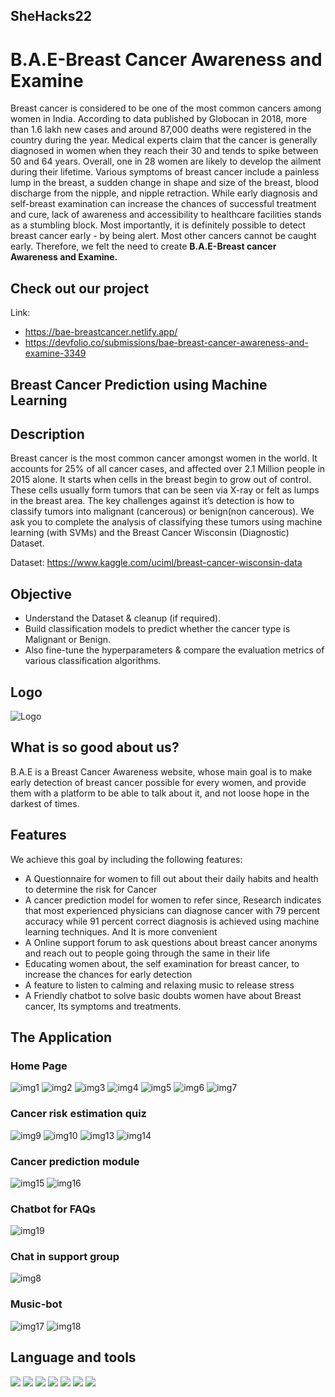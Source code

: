 ## SheHacks22

# B.A.E-Breast Cancer Awareness and Examine 

Breast cancer is considered to be one of the most common cancers among women in India. According to data published by Globocan in 2018, more than 1.6 lakh new cases and around 87,000 deaths were registered in the country during the year. 
Medical experts claim that the cancer is generally diagnosed in women when they reach their 30 and tends to spike between 50 and 64 years. Overall, one in 28 women are likely to develop the ailment during their lifetime. 
Various symptoms of breast cancer include a painless lump in the breast, a sudden change in shape and size of the breast, blood discharge from the nipple, and nipple retraction. While early diagnosis and self-breast examination can increase the chances of successful treatment and cure, lack of awareness and accessibility to healthcare facilities stands as a stumbling block. 
Most importantly, it is definitely possible to detect breast cancer early - by being alert. Most other cancers cannot be caught early.
Therefore, we felt the need to create **B.A.E-Breast cancer Awareness and Examine.**

## Check out our project
Link: 
* https://bae-breastcancer.netlify.app/
* https://devfolio.co/submissions/bae-breast-cancer-awareness-and-examine-3349

## Breast Cancer Prediction using Machine Learning
## Description
Breast cancer is the most common cancer amongst women in the world. It accounts for 25% of all cancer cases, and affected over 2.1 Million people in 2015 alone. It starts when cells in the breast begin to grow out of control. These cells usually form tumors that can be seen via X-ray or felt as lumps in the breast area.
The key challenges against it’s detection is how to classify tumors into malignant (cancerous) or benign(non cancerous). We ask you to complete the analysis of classifying these tumors using machine learning (with SVMs) and the Breast Cancer Wisconsin (Diagnostic) Dataset.

Dataset: https://www.kaggle.com/uciml/breast-cancer-wisconsin-data

## Objective
- Understand the Dataset & cleanup (if required).
- Build classification models to predict whether the cancer type is Malignant or Benign.
- Also fine-tune the hyperparameters & compare the evaluation metrics of various classification algorithms.

## Logo

![Logo](logo.png)

## What is so good about us?
B.A.E  is a Breast Cancer Awareness website, whose main goal is to make early detection of breast cancer possible for every women, and provide them with a platform to be able  to talk about it, and not loose hope in the darkest of times.
## Features
We achieve this goal by including the following features:
- A Questionnaire  for women to fill out about their daily habits and health to determine the risk for Cancer
- A cancer prediction  model for women to refer since, Research indicates that most experienced physicians can diagnose cancer with 79 percent accuracy while 91 percent correct diagnosis is achieved using machine learning techniques. And It is more convenient
- A Online support forum to ask questions about breast cancer anonyms and reach out to people going through the same in their life
- Educating women about, the self examination for breast cancer, to increase the chances for early detection
- A feature to listen to calming and relaxing music to release stress
- A Friendly chatbot to solve basic doubts women have about Breast cancer, Its symptoms and treatments.

## The Application
### Home Page
![img1](Application/Screenshot%20(13).png)
![img2](Application/Screenshot%20(14).png)
![img3](Application/Screenshot%20(15).png)
![img4](Application/Screenshot%20(16).png)
![img5](Application/Screenshot%20(17).png)
![img6](Application/Screenshot%20(18).png)
![img7](Application/Screenshot%20(19).png)

### Cancer risk estimation quiz
![img9](Application/Screenshot%20(22).png)
![img10](Application/Screenshot%20(23).png)
![img13](Application/Screenshot%20(26).png)
![img14](Application/Screenshot%20(27).png)

### Cancer prediction module
![img15](Application/Screenshot%20(28).png)
![img16](Application/Screenshot%20(29).png)

### Chatbot for FAQs
![img19](Application/Screenshot%20(32).png)

### Chat in support group
![img8](Application/Screenshot%20(21).png)

### Music-bot
![img17](Application/Screenshot%20(30).png)
![img18](Application/Screenshot%20(31).png)

## Language and tools
<img src="https://img.icons8.com/color/48/000000/html-5--v1.png"/> <img src="https://img.icons8.com/ios-filled/50/000000/css3.png"/> <img src="https://img.icons8.com/color/48/000000/bootstrap.png"/> <img src="https://img.icons8.com/color/48/000000/javascript--v1.png"/> <img src="https://img.icons8.com/color/48/000000/python--v1.png"/> <img src="https://img.icons8.com/ios/50/000000/flask.png"/> <img src="https://img.icons8.com/color/48/000000/firebase.png"/>

